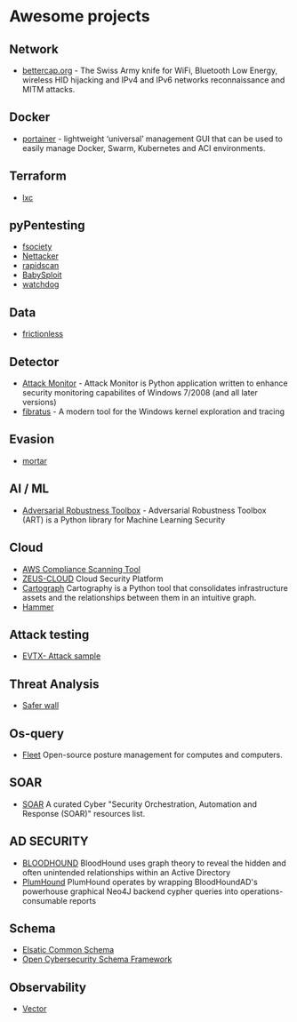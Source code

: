 # Awesome projects

## Network
- [bettercap.org](https://www.bettercap.org/) - The Swiss Army knife for WiFi, Bluetooth Low Energy, wireless HID hijacking and IPv4 and IPv6 networks reconnaissance and MITM attacks.

## Docker
- [portainer](https://github.com/portainer/portainer) - lightweight ‘universal’ management GUI that can be used to easily manage Docker, Swarm, Kubernetes and ACI environments.

## Terraform
- [lxc](https://registry.terraform.io/providers/Telmate/proxmox/latest/docs/resources/lxc)

## pyPentesting
- [fsociety](https://github.com/Manisso/fsociety)
- [Nettacker](https://github.com/OWASP/Nettacker)
- [rapidscan](https://github.com/skavngr/rapidscan/blob/master/rapidscan.py)
- [BabySploit](https://github.com/M4cs/BabySploit)
- [watchdog](https://github.com/flipkart-incubator/watchdog)

## Data
- [frictionless](https://github.com/frictionlessdata/frictionless-py)

## Detector 
- [Attack Monitor](https://github.com/yarox24/attack_monitor) - Attack Monitor is Python application written to enhance security monitoring capabilites of Windows 7/2008 (and all later versions) 
- [fibratus](https://github.com/rabbitstack/fibratus) -  A modern tool for the Windows kernel exploration and tracing 

## Evasion
- [mortar](https://github.com/0xsp-SRD/mortar)

## AI / ML 
- [Adversarial Robustness Toolbox](https://github.com/Trusted-AI/adversarial-robustness-toolbox) - Adversarial Robustness Toolbox (ART) is a Python library for Machine Learning Security

## Cloud  
- [AWS Compliance Scanning Tool]( https://github.com/turbot/steampipe-mod-aws-compliance) 
- [ZEUS-CLOUD](https://www.zeuscloud.io/) Cloud Security Platform 
- [Cartograph](https://github.com/lyft/cartography) Cartography is a Python tool that consolidates infrastructure assets and the relationships between them in an intuitive graph.
- [Hammer](https://sematext.com/blog/docker-elasticsearch-swarm/) 

## Attack testing 
- [EVTX- Attack sample](https://github.com/sbousseaden/EVTX-ATTACK-SAMPLES) 

## Threat Analysis
- [Safer wall](https://github.com/saferwall/saferwall) 

## Os-query 
- [Fleet](https://github.com/fleetdm/fleet) Open-source posture management for computes and computers. 

## SOAR 
- [SOAR](https://github.com/correlatedsecurity/Awesome-SOAR) A curated Cyber "Security Orchestration, Automation and Response (SOAR)" resources list.

## AD SECURITY 
- [BLOODHOUND](https://github.com/BloodHoundAD/BloodHound) BloodHound uses graph theory to reveal the hidden and often unintended relationships within an Active Directory
- [PlumHound](https://github.com/PlumHound/PlumHound) PlumHound operates by wrapping BloodHoundAD's powerhouse graphical Neo4J backend cypher queries into operations-consumable reports

## Schema
- [Elsatic Common Schema](https://www.elastic.co/guide/en/ecs/current/index.html)
- [Open Cybersecurity Schema Framework](https://schema.ocsf.io/)

## Observability
- [Vector](https://vector.dev/)
